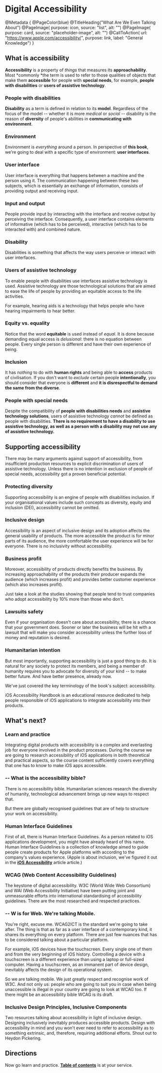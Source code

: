 # Digital Accessibility

@Metadata {
    @PageColor(blue)
    @TitleHeading("What Are We Even Talking About")
    @PageImage(
               purpose: icon, 
               source: "list", 
               alt: "")
    @PageImage(
               purpose: card, 
               source: "placeholder-image", 
               alt: "")
    @CallToAction(
                url: "https://www.apple.com/accessibility/",
                purpose: link, 
                label: "General Knowledge")
}


## What is accessibility 

**Accessibility** is a property of *things* that measures its **approachability**. Most *commonly *the term is used to refer to those qualities of objects that make them **accessible** for people with **special needs**, for example, **people with disabilities** or **users of assistive technology**.

### People with disabilities
**Disability** as a term is defined in relation to its **model**. Regardless of the focus of the model -- whether it is more *medical* or *social* -- disability is the reason of **diversity** of people's abilities in **communicating with environment**.

### Environment
Environment is *everything* around a person. In perspective of **this book**, we're going to deal with a specific type of environment: **user interfaces**. 

### User interface
User interface is everything that happens between a machine and the person using it. The communication happening between these two subjects, which is essentially an exchange of information, consists of providing output and receiving input. 

### Input and output
People provide input by interacting with the interface and receive output by perceiving the interface. Consequently, a user interface contains elements of informative (which has to be perceived), interactive (which has to be interacted with) and combined nature.

### Disability
Disabilities is something that affects the way users perceive or interact with user interfaces. 

### Users of assistive technology
To enable people with disabilities use interfaces assistive technology is used. Assistive technology are those technological solutions that are aimed to ease the life of people by providing an equitable access to the life activities. 

For example, hearing aids is a technology that helps people who have hearing impairments to hear better.

### Equity vs. equality
Notice that the word **equitable** is used instead of *equal*. It is done because demanding equal access is *delusional*: there is no equation between people. Every single person is different and have their own experience of being. 

### Inclusion
It has *nothing* to do with **human rights** and being able to **access** products of civilisation. If you don't want to *exclude* certain people **intentionally**, you should consider that everyone is **different** and **it is disrespectful to demand the same from the diverse**. 

### People with special needs
Despite the compatibility of **people with disabilities needs** and **assistive technology solutions**, users of assistive technology *cannot* be defined as people with disabilities. **There is no requirement to have a disability to use assistive technology, as well as a person with a disability may not use any of assistive technology.**

## Supporting accessibility
There may be many arguments against support of accessibility, from insufficient production resources to explicit discrimination of users of assistive technology. Unless there is no intention in exclusion of people of special needs, accessibility got a proven beneficial potential. 

### Protecting diversity
Supporting accessibility is an engine of people with disabilities inclusion. If your organisational values include such concepts as diversity, equity and inclusion (DEI), accessibility cannot be omitted.

### Inclusive design
Accessibility is an aspect of inclusive design and its adoption affects the general usability of products. The more accessible the product is for minor parts of its audience, the more comfortable the user experience will be for everyone. There is no inclusivity without accessibility.

### Business profit
Moreover, accessibility of products directly benefits the business. By increasing approachability of the products their producer expands the audience (which increases profit) and provides better customer experience (which also increases profit). 

Just take a look at the studies showing that people tend to trust companies who adopt accessibility by 10% more than those who don't.

### Lawsuits safety
Even if your organisation doesn't care about accessibility, there is a chance that your government does. Sooner or later the business will be hit with a lawsuit that will make you consider accessibility unless the further loss of money and reputation is desired.

### Humanitarian intention
But most importantly, supporting accessibility is just a good thing to do. It is natural for any society to protect its members, and being a member of humanity requires you to advocate for diversity of your kind -- to make better future. And have better presence, already now.


We've just covered the key terminology of the book's subject: accessibility. 

iOS Accessibility Handbook is an educational resource dedicated to help people responsible of iOS applications to integrate accessibility into their products. 

## What's next?

### Learn and practice
Integrating digital products with accessibility is a complex and everlasting job for everyone involved in the product processes. During the course we are going to research accessibility of iOS applications in both theoretical and practical aspects, so the course content sufficiently covers everything that one has to know to make iOS apps accessible. 

### -- What is the accessibility bible?
There is no accessibility bible. Humanitarian sciences research the diversity of humanity, technological advancement brings up new ways to respect that.

But there are globally recognised guidelines that are of help to structure your work on accessibility.

### Human Interface Guidelines
First of all, there is Human Interface Guidelines. As a person related to iOS applications development, you might have already heard of this name. Human Interface Guidelines is a collection of knowledge aimed to guide people create products for Apple platforms with according to the company's values experience. (Apple is about inclusion, we've figured it out in the [**iOS Accessibility**](<doc:iOSAccessibility>) article article.)

### WCAG (Web Content Accessibility Guidelines)
The keystone of digital accessibility. W3C (World Wide Web Consortium) and WAI (Web Accessibility Initiative) have been putting joint and unmeasurable efforts into international standardising of accessibility guidelines. There are the most researched and respected practices. 

### -- W is for Web. We're talking Mobile.
You're right, excuse me. WCAG2ICT is the standard we're going to take after. The thing is that as far as a user interface of a contemporary kind, it shares its everything on every platform. There are just few nuances that has to be considered talking about a particular platform. 

For example, iOS devices have the touchscreen. Every single one of them and from the very beginning of iOS history. Controlling a device with a touchscreen is a different experience than using a laptop or full-sized computer. Having a touchscreen, as an immanent part of device design, inevitably affects the design of its operational system. 

So we are talking mobile. We just greatly respect and recognise work of W3C. And not only us: people who are going to suit you in case when being unaccessible is illegal in your country are going to look at WCAG too. If there might be an accessibility bible WCAG is its draft.

### Inclusive Design Principles, Inclusive Components
Two resources talking about accessibility in light of inclusive design. Designing inclusively inevitably produces accessible products. Design with accessibility in mind and you won't ever need to refer to accessibility as to something extrinsic, and, therefore, requiring additional efforts. Shout out to Heydon Pickering. 

## Directions 
Now go learn and practice. [**Table of contents**](<doc:AdoptionGuide>) is at your service.


